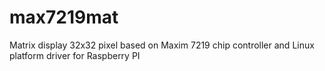 # max7219mat
Matrix display 32x32 pixel based on Maxim 7219 chip controller and Linux platform driver for Raspberry PI
